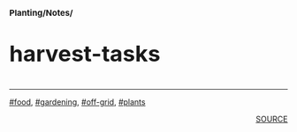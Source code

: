# <p style='font-size: 15px;'>Planting/Notes/</p>
# <p style='font-size: 40px;'>harvest-tasks</p>

<div style='page-break-after: always;'></div>
<div style='page-break-after: always;'></div>

<hr/>

<div style='page-break-after: always;'></div>
<div style='page-break-after: always;'></div>

<a href='tag-food.html'>#food</a>, <a href='tag-gardening.html'>#gardening</a>, <a href='tag-off-grid.html'>#off-grid</a>, <a href='tag-plants.html'>#plants</a>
<div style='page-break-after: always;'></div>

<div style='text-align: right'>
<a href='https://docs.google.com/spreadsheets/d/e/2PACX-1vRxZ8U6Z3Bf5D0qWg78rDKh2b3jW-cLif6KSh97U8jnpErFEFsJoRT1HxtV0OI_EQUeBrLXLFv-jnuH/pub?output=xlsx'>SOURCE</a>
</div>
